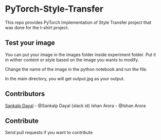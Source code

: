 # PyTorch-Style-Transfer

This repo provides PyTorch Implementation of Style Transfer project that was done for the t-shirt project.



## Test your image

You can put your image in the images folder inside experiment folder. Put it in wither content or style based on the image you wants to modify.

Change the name of the image in the python notebook and run the file. 

In the main directory, you will get output.jpg as your output.


## Contributors

[Sankalp Dayal](https://github.com/sankalpdayal5/) - @Sankalp Dayal (slack id)
Ishan Arora - @Ishan Arora

## Contribute

Send pull requests if you want to contribute
